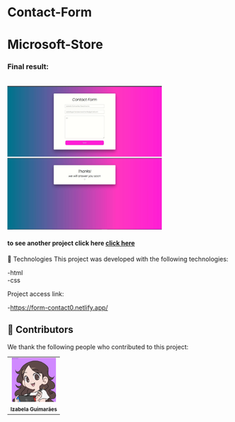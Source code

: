 # Contact-Form

# Microsoft-Store




<h3>Final result:</h3>
<br>
<img src="./result-1.jpeg" alt="Application result" width="350em">
<img src="./result-2.jpeg" alt="Application result " width="350em">

<br>



<h4>to see another project click here <a href="https://github.com/izabela-guimaraes/PlayStation-Store" target="blank">click here</a></h4>

🚀 Technologies
This project was developed with the following technologies:
<br>

-html
<br>
-css

Project access link:

-https://form-contact0.netlify.app/

## 🤝  Contributors

We thank the following people who contributed to this project:

<table>
  <tr>
    <td align="center">
      <a href="#">
        <img width="100em" src="me.png"/><br>
        <sub>
          <b>Izabela Guimarães</b>
        </sub>
      </a>
    </td>
  
</table>


 
